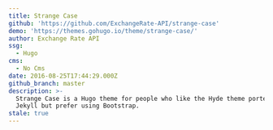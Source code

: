 ```yaml
---
title: Strange Case
github: 'https://github.com/ExchangeRate-API/strange-case'
demo: 'https://themes.gohugo.io/theme/strange-case/'
author: Exchange Rate API
ssg:
  - Hugo
cms:
  - No Cms
date: 2016-08-25T17:44:29.000Z
github_branch: master
description: >-
  Strange Case is a Hugo theme for people who like the Hyde theme ported from
  Jekyll but prefer using Bootstrap.
stale: true
---
```

